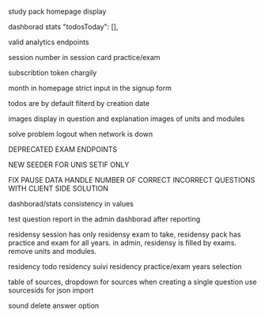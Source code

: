 study pack homepage display

dashborad stats 
 "todosToday": [],

 valid analytics endpoints 


session number in session card practice/exam

subscribtion
token chargily



month in homepage
strict input in the signup form


todos are by default filterd by creation date


images display in question and explanation
images of units and modules


solve problem logout when network is down



DEPRECATED EXAM ENDPOINTS


NEW SEEDER FOR UNIS SETIF ONLY


FIX PAUSE DATA 
HANDLE NUMBER OF CORRECT INCORRECT QUESTIONS WITH CLIENT SIDE SOLUTION


dashborad/stats consistency in values


test question report in the admin dashborad after reporting





residensy session has only residensy exam to take,
residensy pack has practice and exam for all years.
in admin, residensy is filled by exams. remove units and modules.




residency todo
residency suivi
residency practice/exam years selection


table of sources,
dropdown for sources when creating a single question
use sourcesids for json import



sound
delete answer option 